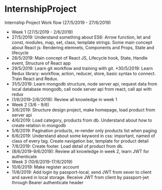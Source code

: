 # InternshipProject
Internship Project Work flow (27/5/2019 - 27/6/2019)
* Week 1 (27/5/2019 - 2/6/2019)
* 27/5/2019: Understand something about ES6: Arrow function, let and const, modules, map, set, class, template strings. Some main concept about React js: Rendering elemnets, Components and Props, State and lifecycle
* 28/5/2019: Main concept of React JS, Lifecycle hook, State, Handle event, Structure of React app
* 29/5/2019: Learn git workflow and training with git.
*30/5/2019: Learn Redux library: workflow, action, reducer, store, basic syntax to connect. Train React and Redux.
* 31/5/2019: Learn mongodb structure, node server api, request data from local database mongodb, call node server api from react, call api with redux
* (1/6/2019-2/6/2019): Review all knowledge in week 1
* Week 2 (3/6 - 9/6)
* 3/6/2019: Structure design project, make homepage, load product from server api
* 4/6/2019: Load category, products from db. Understand about how to create relation in mongodb
* 5/6/2019: Pagination products, re-render only products list when paging
* 6/6/2019: Understand about some keyword in css: important, named of class of every tag. Create navigation bar, template for product detail
* 7/6/2019: Create footer. Load detail of product from db.
* (8/6/2019-9/6/2019): Review all knowledge in week 2, learn JWT for authenticate
* Week 3 (10/6/2019-17/6/2019)
* 10/6/2019: Make register account
* 11/6/2019: Add login by passport-local, send JWT from sever to client and saved in local storage. Receive JWT from client by passport-jwt through Bearer authenticate header

